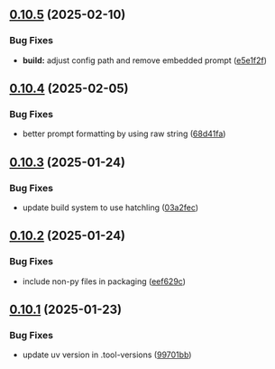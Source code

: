 ## [0.10.5](https://github.com/iloveitaly/aiautocommit/compare/v0.10.4...v0.10.5) (2025-02-10)


### Bug Fixes

* **build:** adjust config path and remove embedded prompt ([e5e1f2f](https://github.com/iloveitaly/aiautocommit/commit/e5e1f2f3d1bf560a2138a763a4179271e37b5a2f))



## [0.10.4](https://github.com/iloveitaly/aiautocommit/compare/v0.10.3...v0.10.4) (2025-02-05)


### Bug Fixes

* better prompt formatting by using raw string ([68d41fa](https://github.com/iloveitaly/aiautocommit/commit/68d41fa15299f1213f9c647a6bcdde637990331f))



## [0.10.3](https://github.com/iloveitaly/aiautocommit/compare/v0.10.2...v0.10.3) (2025-01-24)


### Bug Fixes

* update build system to use hatchling ([03a2fec](https://github.com/iloveitaly/aiautocommit/commit/03a2fecb4ac55fc6c3cbe0effde46395ee931b3e))



## [0.10.2](https://github.com/iloveitaly/aiautocommit/compare/v0.10.1...v0.10.2) (2025-01-24)


### Bug Fixes

* include non-py files in packaging ([eef629c](https://github.com/iloveitaly/aiautocommit/commit/eef629cccea7432c5c2aef72c56edd5461984593))



## [0.10.1](https://github.com/iloveitaly/aiautocommit/compare/v0.10.0...v0.10.1) (2025-01-23)


### Bug Fixes

* update uv version in .tool-versions ([99701bb](https://github.com/iloveitaly/aiautocommit/commit/99701bbb79584ccca04d0dab29d52cb3d55105c0))




